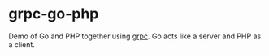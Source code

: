 # grpc-go-php

Demo of Go and PHP together using [grpc](http://www.grpc.io/). Go acts like a server and PHP as a client.